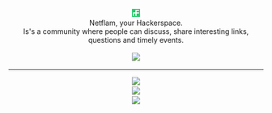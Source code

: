 <p align="center">
  <a href="https://github.com/netflam/netflam">
    <img src="https://raw.githubusercontent.com/netflam/netflam/master/public/assets/images/shortcuts/16.png" alt="netflam" />
  </a>
  <br />
  Netflam, your Hackerspace. <br /> Is's a community where people can discuss, share interesting links, questions and timely events.
  <br /><br />
  <a href="https://travis-ci.org/netflam/netflam"><img src="https://travis-ci.org/netflam/netflam.png" /></a>
</p>

---

<div align="center">
  <img src="https://dl.dropboxusercontent.com/u/103345209/Screenshots/Screenshot%202014-09-14%2018.22.57.png"/>
</div>

<div align="center">
  <img src="https://dl.dropboxusercontent.com/u/103345209/Screenshots/Screenshot%202014-09-14%2018.23.44.png"/>
</div>

<div align="center">
  <img src="https://dl.dropboxusercontent.com/u/103345209/Screenshots/Screenshot%202014-09-14%2018.23.58.png"/>
</div>